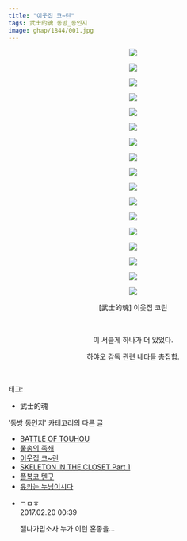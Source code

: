 ```yaml
---
title: "이웃집 코~린"
tags: 武士的魂 동방_동인지
image: ghap/1844/001.jpg
---
```

<div class="article">
<p style="text-align: center; clear: none; float: none;"><img src="{{ site.nasurl }}/ghap/1844/001.jpg"/></p>
<p style="text-align: center; clear: none; float: none;"><img src="{{ site.nasurl }}/ghap/1844/002.jpg"/></p>
<p style="text-align: center; clear: none; float: none;"><img src="{{ site.nasurl }}/ghap/1844/003.jpg"/></p>
<p style="text-align: center; clear: none; float: none;"><img src="{{ site.nasurl }}/ghap/1844/004.jpg"/></p>
<p style="text-align: center; clear: none; float: none;"><img src="{{ site.nasurl }}/ghap/1844/005.jpg"/></p>
<p style="text-align: center; clear: none; float: none;"><img src="{{ site.nasurl }}/ghap/1844/006.jpg"/></p>
<p style="text-align: center; clear: none; float: none;"><img src="{{ site.nasurl }}/ghap/1844/007.jpg"/></p>
<p style="text-align: center; clear: none; float: none;"><img src="{{ site.nasurl }}/ghap/1844/008.jpg"/></p>
<p style="text-align: center; clear: none; float: none;"><img src="{{ site.nasurl }}/ghap/1844/009.jpg"/></p>
<p style="text-align: center; clear: none; float: none;"><img src="{{ site.nasurl }}/ghap/1844/010.jpg"/></p>
<p style="text-align: center; clear: none; float: none;"><img src="{{ site.nasurl }}/ghap/1844/011.jpg"/></p>
<p style="text-align: center; clear: none; float: none;"><img src="{{ site.nasurl }}/ghap/1844/012.jpg"/></p>
<p style="text-align: center; clear: none; float: none;"><img src="{{ site.nasurl }}/ghap/1844/013.jpg"/></p>
<p style="text-align: center; clear: none; float: none;"><img src="{{ site.nasurl }}/ghap/1844/014.jpg"/></p>
<p style="text-align: center; clear: none; float: none;"><img src="{{ site.nasurl }}/ghap/1844/015.jpg"/></p>
<p style="text-align: center; clear: none; float: none;"><img src="{{ site.nasurl }}/ghap/1844/016.jpg"/></p>
<p style="text-align: center; clear: none; float: none;"><img src="{{ site.nasurl }}/ghap/1844/017.jpg"/></p>
<p style="text-align: center; clear: none; float: none;">[武士的魂] 이웃집 코린</p>
<p style="text-align: center; clear: none; float: none;"><br/></p>
<p style="text-align: center; clear: none; float: none;">이 서클게 하나가 더 있었다.</p>
<p style="text-align: center; clear: none; float: none;">하야오 감독 관련 네타들 총집합.</p>
<p><br/></p>
</div><div class="tagTrail">
<p>태그: </p>
<ul>
<li>武士的魂</li>
</ul>
</div><div class="another">
<p>'동방 동인지' 카테고리의 다른 글</p>
<ul>
<li><a href="/2016-08-26-ghap_1846">BATTLE OF TOUHOU</a></li>
<li><a href="/2016-08-26-ghap_1845">풀솜의 족쇄</a></li>
<li><a href="/2016-08-26-ghap_1844">이웃집 코~린</a></li>
<li><a href="/2016-08-26-ghap_1843">SKELETON IN THE CLOSET Part 1</a></li>
<li><a href="/2016-08-26-ghap_1842">풀복코 텐구</a></li>
<li><a href="/2016-08-26-ghap_1841">유카는 누님이시다</a></li>
</ul>
</div><div class="cb_module cb_fluid">
<div class="cb_wrt cb_profile">
<div class="comment">
<ul>
<li class="cb_thumb_off" id="comment14919556">
<div class="cb_comment_area">
<div class="cb_info_area">
<div class="cb_section">
<span class="cb_nick_name">ㄱㅁㅎ</span>
</div>
<div class="cb_section">
<span class="cb_date">2017.02.20 00:39 </span>
</div>
</div>
<div class="cb_dsc_comment">
<p class="cb_dsc">
											젤나가맙소사 누가 이런 혼종을...
										</p>
</div>
</div></li>
</ul>
</div>
</div><!-- commentList close -->
</div>